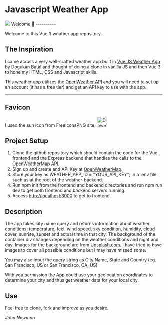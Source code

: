 Javascript Weather App
======================

<img src="../vue-weather-app/src/assets/app-sample-screen.png" />
Welcome 👋
----------

Welcome to this Vue 3 weather app repository.

The Inspiration
---------------

I came across a very well-crafted weather app built in [Vue JS Weather App](https://dogukanbatal.github.io/vue-weather-app) by Dogukan Batal and thought of doing a clone in vanilla JS and then Vue 3 to hone my HTML, CSS and Javascript skills.

This weather app utilizes the [OpenWeather API](https://openweathermap.org/) and you will need to set up an account (it has a free tier) and get an API key to use with the app.

* * *

Favicon
-------

I used the sun icon from FreeIconsPNG site.
<a href="https://www.freeiconspng.com/img/8579" title="Image from freeiconspng.com"><img src="https://www.freeiconspng.com/uploads/sun-icon-22.png" width="32" alt="Download Sun Icon" /></a>

Project Setup
-------------

1. Clone the github repository which should contain the code for the Vue frontend and the Express backend that handles the calls to the OpenWeatherMap API.
2. Sign up and create and API Key at [OpenWeatherMap](https://openweathermap.org/).
3. Store your key as WEATHER\_APP\_ID = "YOUR\_API\_KEY"; in a .env file such as at the root of the weather-backend.
4. Run npm init from the frontend and backend directories and run npm run dev to get both frontend and backend servers running.
5. Access <http://localhost:3000> to get to frontend.

Description
-----------

The app takes city name query and returns information about weather conditions: temperature, feel, wind speed, sky condition, humidity, cloud cover, sunrise, sunset and actual time in that city. The background of the container div changes depending on the weather conditions and night and day. Images for the background are from [Unsplash.com](https://unsplash.com/). I have tried to have images to cover all possible conditions but I may have missed some.

You may also input the query string as City Name, State and Country (eg. San Francisco, US or San Francisco, CA, US)

With you permission the App could use your geolocation coordinates to determine your city and thus get weather data for your local city.

Use
---

Feel free to clone, fork and improve as you desire.

_John Newman_
